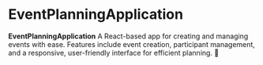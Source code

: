 # EventPlanningApplication
**EventPlanningApplication**   A React-based app for creating and managing events with ease. Features include event creation, participant management, and a responsive, user-friendly interface for efficient planning. 🎉
